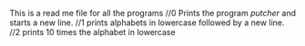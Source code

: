 This is a read me file for all the programs
//0 Prints the program _putcher_ and starts a new line.
//1 prints alphabets in lowercase followed by a new line.
//2 prints 10 times the alphabet in lowercase

